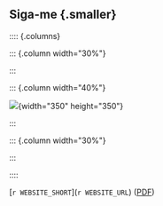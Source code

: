 ## Siga-me {.smaller}

:::: {.columns}

::: {.column width="30%"}

:::

::: {.column width="40%"}

![](qrcode.png){width="350" height="350"}


:::

::: {.column width="30%"}

:::

::::

[`r WEBSITE_SHORT`](`r WEBSITE_URL`) ([PDF](/presentation-es.pdf))
